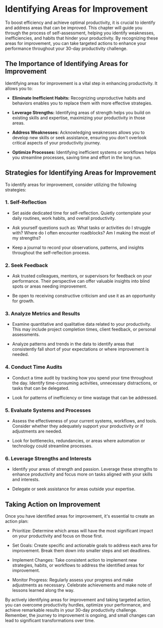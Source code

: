 Identifying Areas for Improvement
=============================================

To boost efficiency and achieve optimal productivity, it is crucial to identify and address areas that can be improved. This chapter will guide you through the process of self-assessment, helping you identify weaknesses, inefficiencies, and habits that hinder your productivity. By recognizing these areas for improvement, you can take targeted actions to enhance your performance throughout your 30-day productivity challenge.

The Importance of Identifying Areas for Improvement
---------------------------------------------------

Identifying areas for improvement is a vital step in enhancing productivity. It allows you to:

* **Eliminate Inefficient Habits:** Recognizing unproductive habits and behaviors enables you to replace them with more effective strategies.

* **Leverage Strengths:** Identifying areas of strength helps you build on existing skills and expertise, maximizing your productivity in those areas.

* **Address Weaknesses:** Acknowledging weaknesses allows you to develop new skills or seek assistance, ensuring you don't overlook critical aspects of your productivity journey.

* **Optimize Processes:** Identifying inefficient systems or workflows helps you streamline processes, saving time and effort in the long run.

Strategies for Identifying Areas for Improvement
------------------------------------------------

To identify areas for improvement, consider utilizing the following strategies:

### 1. **Self-Reflection**

* Set aside dedicated time for self-reflection. Quietly contemplate your daily routines, work habits, and overall productivity.

* Ask yourself questions such as: What tasks or activities do I struggle with? Where do I often encounter roadblocks? Am I making the most of my strengths?

* Keep a journal to record your observations, patterns, and insights throughout the self-reflection process.

### 2. **Seek Feedback**

* Ask trusted colleagues, mentors, or supervisors for feedback on your performance. Their perspective can offer valuable insights into blind spots or areas needing improvement.

* Be open to receiving constructive criticism and use it as an opportunity for growth.

### 3. **Analyze Metrics and Results**

* Examine quantitative and qualitative data related to your productivity. This may include project completion times, client feedback, or personal assessments.

* Analyze patterns and trends in the data to identify areas that consistently fall short of your expectations or where improvement is needed.

### 4. **Conduct Time Audits**

* Conduct a time audit by tracking how you spend your time throughout the day. Identify time-consuming activities, unnecessary distractions, or tasks that can be delegated.

* Look for patterns of inefficiency or time wastage that can be addressed.

### 5. **Evaluate Systems and Processes**

* Assess the effectiveness of your current systems, workflows, and tools. Consider whether they adequately support your productivity or if adjustments are needed.

* Look for bottlenecks, redundancies, or areas where automation or technology could streamline processes.

### 6. **Leverage Strengths and Interests**

* Identify your areas of strength and passion. Leverage these strengths to enhance productivity and focus more on tasks aligned with your skills and interests.

* Delegate or seek assistance for areas outside your expertise.

Taking Action on Improvement
----------------------------

Once you have identified areas for improvement, it's essential to create an action plan:

* Prioritize: Determine which areas will have the most significant impact on your productivity and focus on those first.

* Set Goals: Create specific and actionable goals to address each area for improvement. Break them down into smaller steps and set deadlines.

* Implement Changes: Take consistent action to implement new strategies, habits, or workflows to address the identified areas for improvement.

* Monitor Progress: Regularly assess your progress and make adjustments as necessary. Celebrate achievements and make note of lessons learned along the way.

By actively identifying areas for improvement and taking targeted action, you can overcome productivity hurdles, optimize your performance, and achieve remarkable results in your 30-day productivity challenge. Remember, the journey to improvement is ongoing, and small changes can lead to significant transformations over time.
